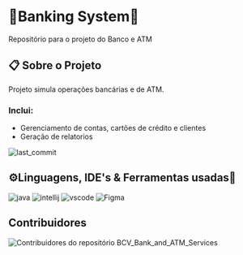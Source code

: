 # 🏦Banking System🏧

Repositório para o projeto do Banco e ATM
    
## 📋 Sobre o Projeto

Projeto simula operações bancárias e de ATM.

### Inclui:
- Gerenciamento de contas, cartões de crédito e clientes
- Geração de relatorios

![last_commit](https://img.shields.io/github/last-commit/LiedsonDelgado/school_projects-UTA?color=03fc84)

## ⚙️Linguagens, IDE's & Ferramentas usadas🔧

![java](https://img.shields.io/badge/java-%23ED8B00.svg?style=for-the-badge&logo=openjdk&logoColor=white)
![intellij](https://img.shields.io/badge/IntelliJIDEA-000000.svg?style=for-the-badge&logo=intellij-idea&logoColor=white)
![vscode](https://img.shields.io/badge/Visual%20Studio%20Code-0078d7.svg?style=for-the-badge&logo=visual-studio-code&logoColor=white)
![Figma](https://img.shields.io/badge/figma-%23F24E1E.svg?style=for-the-badge&logo=figma&logoColor=white)


## Contribuidores

<img src="https://contrib.rocks/image?repo=TiagoDongo/BCV_Bank_and_ATM_Services" alt="Contribuidores do repositório BCV_Bank_and_ATM_Services"/>
